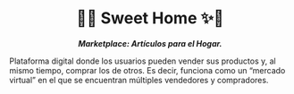 <h1 align="center">🏡✨ Sweet Home ✨🏡</h1>

<p align="center"> <i><strong>Marketplace: Artículos para el Hogar.</strong></i></p>
<p >  Plataforma digital donde los usuarios pueden vender sus productos y, al mismo tiempo, comprar los de otros. Es decir, funciona como un “mercado virtual” en el que se encuentran múltiples vendedores y compradores. </p>
